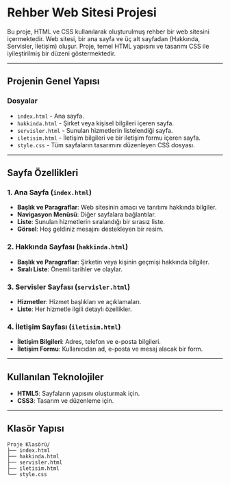 # Rehber Web Sitesi Projesi

Bu proje, HTML ve CSS kullanılarak oluşturulmuş rehber bir web sitesini içermektedir. Web sitesi, bir ana sayfa ve üç alt sayfadan (Hakkında, Servisler, İletişim) oluşur. Proje, temel HTML yapısını ve tasarımı CSS ile iyileştirilmiş bir düzeni göstermektedir.

---

## **Projenin Genel Yapısı**

### **Dosyalar**
- `index.html` - Ana sayfa.
- `hakkinda.html` - Şirket veya kişisel bilgileri içeren sayfa.
- `servisler.html` - Sunulan hizmetlerin listelendiği sayfa.
- `iletisim.html` - İletişim bilgileri ve bir iletişim formu içeren sayfa.
- `style.css` - Tüm sayfaların tasarımını düzenleyen CSS dosyası.

---

## **Sayfa Özellikleri**

### **1. Ana Sayfa (`index.html`)**
- **Başlık ve Paragraflar**: Web sitesinin amacı ve tanıtımı hakkında bilgiler.
- **Navigasyon Menüsü**: Diğer sayfalara bağlantılar.
- **Liste**: Sunulan hizmetlerin sıralandığı bir sırasız liste.
- **Görsel**: Hoş geldiniz mesajını destekleyen bir resim.

### **2. Hakkında Sayfası (`hakkinda.html`)**
- **Başlık ve Paragraflar**: Şirketin veya kişinin geçmişi hakkında bilgiler.
- **Sıralı Liste**: Önemli tarihler ve olaylar.

### **3. Servisler Sayfası (`servisler.html`)**
- **Hizmetler**: Hizmet başlıkları ve açıklamaları.
- **Liste**: Her hizmetle ilgili detaylı özellikler.

### **4. İletişim Sayfası (`iletisim.html`)**
- **İletişim Bilgileri**: Adres, telefon ve e-posta bilgileri.
- **İletişim Formu**: Kullanıcıdan ad, e-posta ve mesaj alacak bir form.

---

## **Kullanılan Teknolojiler**
- **HTML5**: Sayfaların yapısını oluşturmak için.
- **CSS3**: Tasarım ve düzenleme için.

---

## **Klasör Yapısı**
```plaintext
Proje Klasörü/
├── index.html
├── hakkinda.html
├── servisler.html
├── iletisim.html
└── style.css
